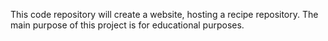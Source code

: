 This code repository will create a website, hosting a recipe repository. The main purpose of this project is for educational purposes.